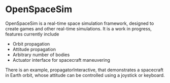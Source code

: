 # OpenSpaceSim

OpenSpaceSim is a real-time space simulation framework, designed to create games and other real-time simulations. It is a work in progress, features currently include

- Orbit propagation
- Attitude propagation
- Arbitrary number of bodies
- Actuator interface for spacecraft maneuvering

There is an example, propagatorInteractive, that demonstrates a spacecraft in Earth orbit, whose attitude can be controlled using a joystick or keyboard.
